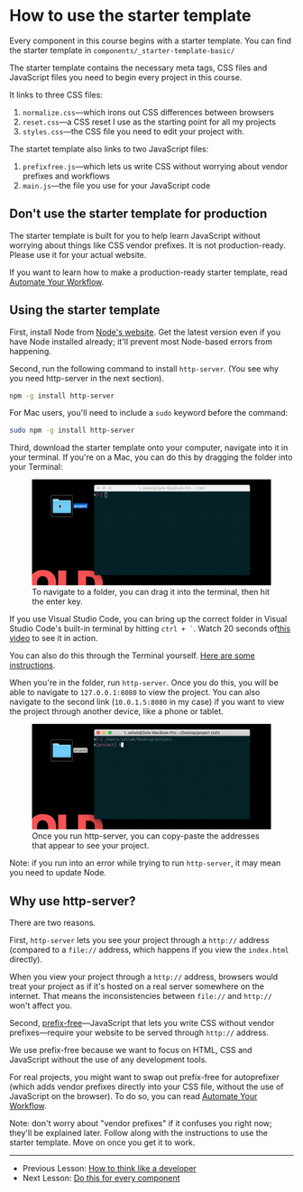 # How to use the starter template

Every component in this course begins with a starter template. You can find the starter template in `components/_starter-template-basic/`

The starter template contains the necessary meta tags, CSS files and JavaScript files you need to begin every project in this course.

It links to three CSS files:

1. `normalize.css`—which irons out CSS differences between browsers
2. `reset.css`—a CSS reset I use as the starting point for all my projects
3. `styles.css`—the CSS file you need to edit your project with.

The startet template also links to two JavaScript files:

1. `prefixfree.js`—which lets us write CSS without worrying about vendor prefixes and workflows
2. `main.js`—the file you use for your JavaScript code

## Don't use the starter template for production

The starter template is built for you to help learn JavaScript without worrying about things like CSS vendor prefixes. It is not production-ready. Please use it for your actual website.

If you want to learn how to make a production-ready starter template, read [Automate Your Workflow](https://automateyourworkflow.com).

## Using the starter template

First, install Node from [Node's website](https://nodejs.org/en/). Get the latest version even if you have Node installed already; it'll prevent most Node-based errors from happening.

Second, run the following command to install `http-server`. (You see why you need http-server in the next section).

```bash
npm -g install http-server
```

For Mac users, you'll need to include a `sudo` keyword before the command:

```bash
sudo npm -g install http-server
```

Third, download the starter template onto your computer, navigate into it in your terminal. If you're on a Mac, you can do this by dragging the folder into your Terminal:

<figure>
  <img src="../../images/real-comps/starter-template/navigate.gif" alt="Gif that shows it's possible to navigate to a folder by dropping it into the terminal">
  <figcaption>To navigate to a folder, you can drag it into the terminal, then hit the enter key. </figcaption>
</figure>

If you use Visual Studio Code, you can bring up the correct folder in Visual Studio Code's built-in terminal by hitting <code>ctrl + `</code>. Watch 20 seconds of[this video](https://youtu.be/Ng5EtzuD0AE?t=1m45s) to see it in action.

You can also do this through the Terminal yourself. [Here are some instructions](https://zellwk.com/blog/fear-of-command-line/).

When you're in the folder, run `http-server`. Once you do this, you will be able to navigate to `127.0.0.1:8080` to view the project. You can also navigate to the second link (`10.0.1.5:8080` in my case) if you want to view the project through another device, like a phone or tablet.

<figure>
  <img src="../../images/real-comps/starter-template/http-server.gif" alt="Once you run http-server, you can copy-paste the addresses that appear to see your project.">
  <figcaption>Once you run http-server, you can copy-paste the addresses that appear to see your project.</figcaption>
</figure>

Note: if you run into an error while trying to run `http-server`, it may mean you need to update Node.

## Why use http-server?

There are two reasons.

First, `http-server` lets you see your project through a `http://` address (compared to a `file://` address, which happens if you view the `index.html` directly).

When you view your project through a `http://` address, browsers would treat your project as if it's hosted on a real server somewhere on the internet. That means the inconsistencies between `file://` and `http://` won't affect you.

Second, [prefix-free](https://leaverou.github.io/prefixfree/)—JavaScript that lets you write CSS without vendor prefixes—require your website to be served through `http://` address.

We use prefix-free because we want to focus on HTML, CSS and JavaScript without the use of any development tools.

For real projects, you might want to swap out prefix-free for autoprefixer (which adds vendor prefixes directly into your CSS file, without the use of JavaScript on the browser). To do so, you can read [Automate Your Workflow](https://automateyourworkflow.com).

Note: don't worry about "vendor prefixes" if it confuses you right now; they'll be explained later. Follow along with the instructions to use the starter template. Move on once you get it to work.

---

- Previous Lesson: [How to think like a developer](01.think-like-dev.md)
- Next Lesson: [Do this for every component](03.do-this.md)
